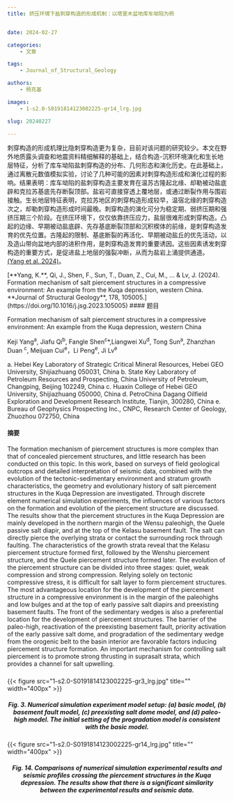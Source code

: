 ```yaml
---
title: 挤压环境下盐刺穿构造的形成机制：以塔里木盆地库车坳陷为例


date: 2024-02-27

categories:
    - 文章

tags:
    - Journal_of_Structural_Geology

authors:
    - 杨克基

images:
    - 1-s2.0-S0191814123002225-gr14_lrg.jpg

slug: 20240227

---
```


刺穿构造的形成机理比隐刺穿构造更为复杂，目前对该问题的研究较少。本文在野外地质露头调查和地震资料精细解释的基础上，结合构造-沉积环境演化和生长地层特征，分析了库车坳陷盐刺穿构造的分布、几何形态和演化历史。在此基础上，通过离散元数值模拟实验，讨论了几种可能的因素对刺穿构造形成和演化过程的影响。结果表明：库车坳陷的盐刺穿构造主要发育在温苏古隆起北缘、却勒被动盐底辟和克拉苏基底先存断裂顶部。盐岩可直接穿透上覆地层，或通过断裂作用与围岩接触。生长地层特征表明，克拉苏地区的刺穿构造形成较早，温宿北缘的刺穿构造次之，却勒刺穿构造形成时间最晚。刺穿构造的演化可分为稳定期、弱挤压期和强挤压期三个阶段。在挤压环境下，仅仅依靠挤压应力，盐层很难形成刺穿构造。凸起的边缘、早期被动盐底辟、先存基底断裂顶部和沉积楔体的前缘，是刺穿构造发育的优先位置。古隆起的限制、基底断裂的再活化、早期被动盐丘的优先活动，以及造山带向盆地内部的进积作用，是刺穿构造发育的重要诱因。这些因素诱发刺穿构造的重要方式，是促进盐上地层的强裂冲断，从而为盐岩上涌提供通道。 [(Yang et al.,2024)](#refer-yang2024)。



<div id="refer-yang2024"></div>[**Yang, K.**, Qi, J., Shen, F., Sun, T., Duan, Z., Cui, M., ... & Lv, J. (2024). Formation mechanism of salt piercement structures in a compressive environment: An example from the Kuqa depression, western China. **Journal of Structural Geology**, 178, 105005.](https://doi.org/10.1016/j.jsg.2023.105005)
#### 题目

Formation mechanism of salt piercement structures in a compressive environment: An example from the Kuqa depression, western China

Keji Yang<sup>a</sup>, Jiafu Qi<sup>b</sup>, Fangle Shen<sup>c</sup>*,Liangwei Xu<sup>d</sup>, Tong Sun<sup>a</sup>, Zhanzhan Duan <sup>c</sup>, Meijuan Cui<sup>e</sup>，Li Peng<sup>e</sup>, Ji Lv<sup>e</sup>

a. Hebei Key Laboratory of Strategic Critical Mineral Resources, Hebei GEO University, Shijiazhuang 050031, China
b. State Key Laboratory of Petroleum Resources and Prospecting, China University of Petroleum, Changping, Beijing 102249, China
c. Huaxin College of Hebei GEO University, Shijiazhuang 050000, China
d. PetroChina Dagang Oilfield Exploration and Development Research Institute, Tianjin, 300280, China
e. Bureau of Geophysics Prospecting Inc., CNPC, Research Center of Geology, Zhuozhou 072750, China


#### 摘要

The formation mechanism of piercement structures is more complex than that of concealed piercement structures, and little research has been conducted on this topic. In this work, based on surveys of field geological outcrops and detailed interpretation of seismic data, combined with the evolution of the tectonic-sedimentary environment and stratum growth characteristics, the geometry and evolutionary history of salt piercement structures in the Kuqa Depression are investigated. Through discrete element numerical simulation experiments, the influences of various factors on the formation and evolution of the piercement structure are discussed. The results show that the piercement structures in the Kuqa Depression are mainly developed in the northern margin of the Wensu paleohigh, the Quele passive salt diapir, and at the top of the Kelasu basement fault. The salt can directly pierce the overlying strata or contact the surrounding rock through faulting. The characteristics of the growth strata reveal that the Kelasu piercement structure formed first, followed by the Wenshu piercement structure, and the Quele piercement structure formed later. The evolution of the piercement structure can be divided into three stages: quiet, weak compression and strong compression. Relying solely on tectonic compressive stress, it is difficult for salt layer to form piercement structures. The most advantageous location for the development of the piercement structure in a compressive environment is in the margin of the paleohighs and low bulges and at the top of early passive salt diapirs and preexisting basement faults. The front of the sedimentary wedges is also a preferential location for the development of piercement structures. The barrier of the paleo-high, reactivation of the preexisting basement fault, priority activation of the early passive salt dome, and progradation of the sedimentary wedge from the orogenic belt to the basin interior are favorable factors inducing piercement structure formation. An important mechanism for controlling salt piercement is to promote strong thrusting in suprasalt strata, which provides a channel for salt upwelling.


<h5> </h5>
{{< figure src="1-s2.0-S0191814123002225-gr3_lrg.jpg" title="" width="400px" >}}
<center><h5> Fig. 3. Numerical simulation experiment model setup: (a) basic model, (b) basement fault model, (c) preexisting salt dome model, and (d) paleo-high model. The initial setting of the progradation model is consistent with the basic model. </h5></center>


<h5> </h5>
{{< figure src="1-s2.0-S0191814123002225-gr14_lrg.jpg" title="" width="400px" >}}
<center><h5> Fig. 14. Comparisons of numerical simulation experimental results and seismic profiles crossing the piercement structures in the Kuqa depression. The results show that there is a significant similarity between the experimental results and seismic data.</h5></center>
